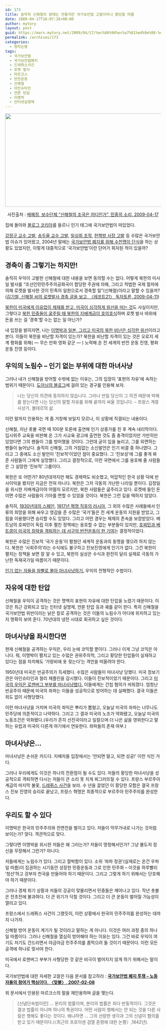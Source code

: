 ```yaml
---
id: 173
title: 솔직히 신해철이 맘에는 안들지만 국가보안법 고발이라니 황당할 따름
date: 2009-04-17T16:07:26+00:00
author: mytory
layout: post
guid: https://marx.mytory.net/2009/04/17/%ec%86%94%ec%a7%81%ed%9e%88-%ec%8b%a0%ed%95%b4%ec%b2%a0%ec%9d%b4-%eb%a7%98%ec%97%90%eb%8a%94-%ec%95%88%eb%93%a4%ec%a7%80%eb%a7%8c-%ea%b5%ad%ea%b0%80%eb%b3%b4%ec%95%88%eb%b2%95-%ea%b3%a0%eb%b0%9c/
permalink: /archives/173
categories:
  - 정치논평
tags:
  - 국가보안법
  - 국가보안법폐지
  - 드레퓌스사건
  - 로켓 발사
  - 마르크스
  - 반전운동
  - 신해철
  - 아인슈타인
  - 언론 탄압
  - 이명박
  - 인터넷실명제
---
```

<div class="imageblock center" style="text-align: center; clear: both;">
  <img height="301" width="540" alt="" src="http://cfile4.uf.tistory.com/image/177CDE1349E89BC2C826D9" /></p> 
  
  <p>
    사진출처 : <a href="http://www.vop.co.kr/A00000249383.html" target="_blank" title="바로 가기">배혜정, 보수단체 &#8220;신해철의 조국은 어디인가&#8221;, 민중의 소리, 2009-04-17</a>
  </p>
</div>

집에 돌아와 <a href="http://www.blogkorea.net" target="_blank" title="바로 가기">블로그 코리아</a>를 들르니 인기 태그에 국가보안법이 떠있었다.

<a href="" target="_blank" title="강정구 교수 유죄 판결은 전형적인 마녀사냥, 격주간 〈다함께〉, 2006-05-30">강정구 교수 고발</a>, <a href="http://wspaper.org/article/889" target="_blank" title="김하영, 송두율 교수 마녀사냥 - 사상은 처벌 대상이 아니다 전향 강요 말라!, 격주간 〈다함께〉, 2003-10-18 ">송두율 교수 고발</a>, <a href="http://wspaper.org/article/4993" target="_blank" title="조명훈 기자, 김승교 변호사 인터뷰 - “‘일심회’ 사건의 본질은 국가보안법에 의한 민주노동당 공격”, 〈맞불〉, 2008-02-04">일심회 조작</a>, <a href="http://wspaper.org/article/4157" target="_blank" title="사회과학 책 판매ㆍ구입, 사진 게재까지 탄압 - 수구적 퇴행 시도를 저지하라">헌책방 사장 고발</a> 등 수많은 국가보안법 이슈가 있어왔고, 2004년 말에는 <a href="http://wspaper.org/article/1545" target="_blank" title="국가보안법 폐지 논란 - 열린우리당에 의존해서는 우익을 패배시킬 수 없다">국가보안법 폐지를 위해 수천명이 단식</a>을 하는 상황도 있었지만, 이렇게 대중적으로 ‘국가보안법’이란 단어가 회자된 적이 있을까?

## 경축이 좀 그렇기는 하지만!

솔직히 우익이 고발한 신해철에 대한 내용을 보면 동의할 수는 없다. 어떻게 북한의 미사일 발사를 “조선인민민주주의공화국이 합당한 주권에 의해, 그리고 적법한 국제 절차에 의해 로켓을 발사한 것이 민족의 일원으로서 경축할 일”(신해철)이라고 말할 수 있을까?(<a href="http://wspaper.org/article/6389" target="_blank" title="바로 가기">김기철, 신해철 씨의 로켓발사 경축 글을 보고, 〈레프트21〉 독자토론, 2009-04-11</a>)

<a href="http://wspaper.org/article/3736" target="_blank" title="김하영, 냉전 해체 이후의 동북아 질서와 북한 핵문제, 〈맞불〉, 2008-08-29">북한이 미국에게 이유없이 제재를 받고, 미국이 심각하게 위선을 떠는 것</a>도 사실이지만, 그렇다고 <a href="http://wspaper.org/article/2120" target="_blank" title="한규한, 1950년대 북한의 자본 축적과 권력 투쟁, 2005-05-25">북한 민중들이 굶주릴 때 북한의 지배계급이 호의호식</a>하며 로켓 발사 따위에 돈을 쓰는 걸 ‘경축’할 수는 없는 일 아닌가?

내 입장을 밝히자면, 나는 <a href="http://wspaper.org/article/6344" target="_blank" title="김하영, 미국의 대북 적대가 키운 북한 “위협”, 〈레프트21〉, 2009-04-09">이명박과 일본, 그리고 미국의 북한 비난은 심각한 위선</a>이라고 본다. 이들이 북한을 비난할 자격이 있는가? 북한을 비난할 자격이 있는 것은 오로지 세계 평화를 위해( &#8212; 무슨 만화 영화 같군 &#8212; ) 노력해 온 전 세계의 반전 운동 진영, 평화 운동 진영 등이다.

## 우익의 노림수 &#8211; 인기 없는 부위에 대한 마녀사냥

그러나 내가 신해철을 방어할 수밖에 없는 이유는, 그의 입장이 ‘표현의 자유’에 속하는 범위기 때문이다. [도아님의 블로그](http://offree.net "바로 가기")에 걸려 있는 경구를 인용해 보자.

> 나는 당신의 의견에 동의하지 않습니다. 그러나 만일 당신이 그 의견 때문에 박해를 받는다면 나는 당신의 말할 자유를 위해 끝까지 싸울 것입니다. &#8211; 프랑스 계몽 사상가, 볼테르의 삶.

이런 말까지 인용하는 게 좀 거창해 보일지 모르나, 이 상황에 직결되는 내용이다.

신해철, 지난 촛불 국면 때 100분 토론에 출연해 인기 상종가를 친 후 계속 내리막이다. 입시위주 교육을 비판해 온 그가 사교육 광고에 출연한 것도 좀 충격이었지만 가만히만 있었다면 그의 팬들이 그를 방어했을 것이다. 그런데 굳이 입을 놀리고, 그를 외면하는 팬들이 늘어났다. 솔직히 신해철, 그의 거침없는 소신발언은 인기 비결 중 하나였다. 그리고 그 중에도 소신 발언이 ‘진보적’이었던 점이 중요했다. 그 ‘진보성’에 그를 좋게 봐 준 사람들이 그에게 실망했다. 그리고 결정적으로, 이런 국면에서 그를 옹호해 줄 사람들은 그 실망한 ‘진보적’ 그룹이다.

북한은 또 어떤가? 80년대까지만 해도 경제력도 비슷했고, 억압적인 한국 상황 덕에 반사이익을 봤지만 지금은 전혀 아니다. 북한은 그저 극동의 가난한 나라일 뿐이다. 김정일을 위시한 지배계급이야 어떨지 모르지만, 북한 사람들은 굶주리고 있다. 로켓에 들인 돈이면 수많은 사람들이 기아를 면할 수 있었을 것이다. 북한은 그런 길을 택하지 않았다.

솔직히, <a href="http://ko.wikipedia.org/wiki/%EC%8A%A4%ED%8E%98%EC%9D%B8_%EB%82%B4%EC%A0%84" target="_blank" title="스페인 내전 - 위키 백과">1930년대의 스페인</a>, <a href="http://wspaper.org/article/4733" target="_blank" title="[번역글] 에스미 추나라, ‘러시아 혁명 90주년 특집 ③ 혁명의 국제적 파장’, 영국 〈소셜리스트 워커〉, 2007.8.30">1917년 혁명 직후의 러시아</a>, 그 외의 수많은 사례들에서 인류의 희망을 위해 싸우고 영감을 준 수많은 ‘국가’들은 전 세계 운동의 지원을 받았고, 그 힘을 이용했다면 승리할 수도 있었다. 그리고 어떤 경우는 체제의 존속을 보장받았다. 베트남의 호찌민이 독립 이후 펼친 정책에는 옹호할 수 없는 부분들이 있지만, <a href="http://wspaper.org/article/319" target="_blank" title="김덕엽, 베트남 전쟁 반대 운동에서 배운다, 월간 〈다함께〉, 2002-02-01">호찌민과 베트콩이 미국의 침략을 격퇴하는 데 서구의 반전운동이 한 기여</a>는 결정적이었다.

북한은 수많은 진보적 ‘국가 운동’이 펼쳤던 세계적 운동과의 동맹을 맺으려 하지 않는다. 북한은 ‘사회주의’라는 수식에도 불구하고 진보진영에게 인기가 없다. 그건 북한이 펼치는 정책을 보면 잘 알 수 있고, 북한의 실상은 수식과 완전히 달리 실제로 극동의 가난한 독재국가일 따름이기 때문이다.

<a href="http://wspaper.org/article/4969" target="_blank" title="김문성, 제명 시도의 핵심 이유는 외부 연계 대상이 북한이기 때문, 〈맞불〉, 2008-02-03">인기 없는 자들을 좌빨로 몰아 마녀사냥하기.</a> 우익의 전형적인 수법이다.

## 자유에 대한 탄압

신해철을 우익이 공격하는 것은 명백히 표현의 자유에 대한 탄압을 노렸기 때문이다. 이것은 최근 강회되고 있는 인터넷 실명제, 언론 탄압 등과 궤를 같이 한다. 특히 신해철을 국가보안법 위반이라는 낡은 칼로 공격하는 것은 이들의 노림수가 어디에 위치하고 있는지 명확히 보여 준다. 70년대의 냉전 시대로 회귀하고 싶은 것이다.

## 마녀사냥을 좌시한다면

현재 신해철을 공격하는 우익은, 우리 눈에 코믹할 뿐이다. 그러나 이게 그냥 코믹은 아니다. 뭐, 이명박이 펼치고 있는 수많은 권위주의적, 그리고 황당한 탄압들이 실재하고 있다는 점을 차치해도 ‘가랑비에 옷 젖는다’는 격언을 떠올려야 한다.

1950년대 미국은 반공주의가 득세했다. 수많은 사람들이 마녀사냥 당했다. 미국 정보기관은 아인슈타인과 찰리 채플린을 감시했다. 이들이 진보적이었기 때문이다. 그리고 <a href="http://wspaper.org/article/3866" target="_blank" title="[번역글] 엘리자베스 셜트, 냉전기 매카시즘 마녀사냥의 속죄양 로젠버그 부부, 미국 〈소셜리스트 워커〉, 2003.6.20">미국의 우익은 로젠버그 부부를 마녀사냥했다.</a> 이들에게는 간첩 혐의가 씌워졌다. 엄청난 반공주의 때문에 미국의 좌파는 이들을 성공적으로 방어하는 데 실패했다. 결국 이들은 죄도 없이 사형당했다.

이런 마녀사냥을 거치며 미국의 좌익은 뿌리가 뽑혔고, 오늘날 미국의 좌파는 너무나도 민주당에 의존적이고 나약하다. 그리고 그 결과 미국의 노조가 약화됐고, 오늘날 미국의 노동조건은 악화됐다.(우리가 흔히 선진국이라고 일컬으며 더 나은 삶을 영위한다고 말하는 유럽과 미국이 다른게 여기에서 연유한다. 좌파들의 존재 여부.)

## 마녀사냥은…

마녀사냥은 손쉬운 카드다. 지배자들 입장에서는 ‘안되면 말고, 되면 성공!’ 이런 식인 거다.

그러나 우리에게도 이것은 하나의 전환점이 될 수도 있다. 저들의 황당한 마녀사냥을 성공적으로 격퇴하면 다시는 저들이 큰 소리 못 치게 찌그러뜨릴 수 있다. 프랑스 부르주아계급의 마지막 불꽃, <a href="http://www.hani.co.kr/arti/BOOK/94776.html" target="_blank" title="한승동 선임 기자, ‘드레퓌스 사건’ 진실 알린 에밀 졸라의 ‘나는 고발한다’, 〈한겨레〉, 2006-01-12">드레퓌스 사건</a>을 보라. 수 년을 끌었던 이 황당한 모함은 결국 프랑스 진보 진영의 승리로 끝났고, 프랑스 혁명은 최종적으로 부르주아 민주주의를 완성한다.

## 우리도 할 수 있다

이명박은 한국의 민주주의와 전면전을 벌이고 있다. 저들이 막무가내로 나가는 것처럼 보이는가? 맞다. 객관적으로 맞다.

그렇다면 이명박을 위시한 저들은 왜 그러는가? 저들이 멍청해서인가? 그냥 불도저 정신을 무장해서 그런가? 아니다.

저들에게는 노림수가 있다. 그리고 절박함이 있다. 소위 ‘좌파 정권’(실제로는 온건 우파일 따름)이 집권하는 시기동안 성장한 민중운동과 그로 인한 민주화 &#8211; 이것을 하루빨리 ‘청산’하고 강부자 천국을 만들어야 하기 때문이다. 그리고 그렇게 하기 위해서는 단호해야 하기 때문이다.

그러나 경제 위기 상황과 저들의 강공이 맞물리면서 민중들은 깨어나고 있다. 작년 촛불은 전초전에 불과하다. 더 큰 위기가 닥칠 것이다. 그리고 더 큰 운동이 벌어질 가능성이 열리고 있다.

프랑스에서 드레퓌스 사건이 그랬듯이, 이런 상황에서 한국의 민주주의를 완성하는 데까지 나가자.

신해철 방어 운동이 계기가 될 것이라고 말하는 게 아니다. 이것은 여러 과정 중의 하나일 따름이다. 그러나 신해철을 열심히 방어해야 하는 이유는 있다. 그건 바로 우익이 여기도 저기도 건드리면서 야금야금 민주주의를 좀먹으려 들 것이기 때문이다. 이런 모든 공격에 하나로 맞서야 한다.

미국에서 로젠버그 부부가 사형당한 것 같은 비극이 벌어지지 않게 하기 위해서는 말이다.

<div class="gray-textbox">
  <p>
    국가보안법에 대한 자세한 고찰은 다음 문서를 참고하라 : <a href="http://wspaper.org/article/3864" target="_blank" title="바로 가기"><strong>국가보안법 폐지 투쟁 &#8211; 노동자들의 참여가 핵심이다, 〈맞불〉, 2007-02-08</strong></a>
  </p></p>
</div>

위 문서에서 인용된 마르크스의 말을 재인용하며 글을 맺는다.

> [신념단속법이란] … 분리의 법률이며, 분리의 법률은 죄다 반동적이다. 그것은 결코 법률이 아니며 하나의 특권이다. 어떤 사람이 행해서는 안 되는 것을 다른 사람은 행해도 좋다는 것이다. 왜냐하면 … 그의 선량한 생각과 그의 신념이 혐의를 받고 있기 때문이다.(〈최근의 프로이센 검열 훈령에 대한 논평〉,1842년).